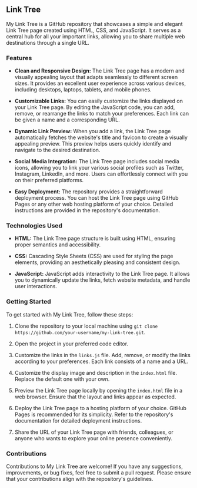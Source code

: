 ## Link Tree

My Link Tree is a GitHub repository that showcases a simple and elegant Link Tree page created using HTML, CSS, and JavaScript. It serves as a central hub for all your important links, allowing you to share multiple web destinations through a single URL.

### Features

- **Clean and Responsive Design:** The Link Tree page has a modern and visually appealing layout that adapts seamlessly to different screen sizes. It provides an excellent user experience across various devices, including desktops, laptops, tablets, and mobile phones.

- **Customizable Links:** You can easily customize the links displayed on your Link Tree page. By editing the JavaScript code, you can add, remove, or rearrange the links to match your preferences. Each link can be given a name and a corresponding URL.

- **Dynamic Link Preview:** When you add a link, the Link Tree page automatically fetches the website's title and favicon to create a visually appealing preview. This preview helps users quickly identify and navigate to the desired destination.

- **Social Media Integration:** The Link Tree page includes social media icons, allowing you to link your various social profiles such as Twitter, Instagram, LinkedIn, and more. Users can effortlessly connect with you on their preferred platforms.

- **Easy Deployment:** The repository provides a straightforward deployment process. You can host the Link Tree page using GitHub Pages or any other web hosting platform of your choice. Detailed instructions are provided in the repository's documentation.

### Technologies Used

- **HTML:** The Link Tree page structure is built using HTML, ensuring proper semantics and accessibility.

- **CSS:** Cascading Style Sheets (CSS) are used for styling the page elements, providing an aesthetically pleasing and consistent design.

- **JavaScript:** JavaScript adds interactivity to the Link Tree page. It allows you to dynamically update the links, fetch website metadata, and handle user interactions.

### Getting Started

To get started with My Link Tree, follow these steps:

1. Clone the repository to your local machine using `git clone https://github.com/your-username/my-link-tree.git`.

2. Open the project in your preferred code editor.

3. Customize the links in the `links.js` file. Add, remove, or modify the links according to your preferences. Each link consists of a name and a URL.

4. Customize the display image and description in the `index.html` file. Replace the default one with your own.

5. Preview the Link Tree page locally by opening the `index.html` file in a web browser. Ensure that the layout and links appear as expected.

6. Deploy the Link Tree page to a hosting platform of your choice. GitHub Pages is recommended for its simplicity. Refer to the repository's documentation for detailed deployment instructions.

7. Share the URL of your Link Tree page with friends, colleagues, or anyone who wants to explore your online presence conveniently.

### Contributions

Contributions to My Link Tree are welcome! If you have any suggestions, improvements, or bug fixes, feel free to submit a pull request. Please ensure that your contributions align with the repository's guidelines.



